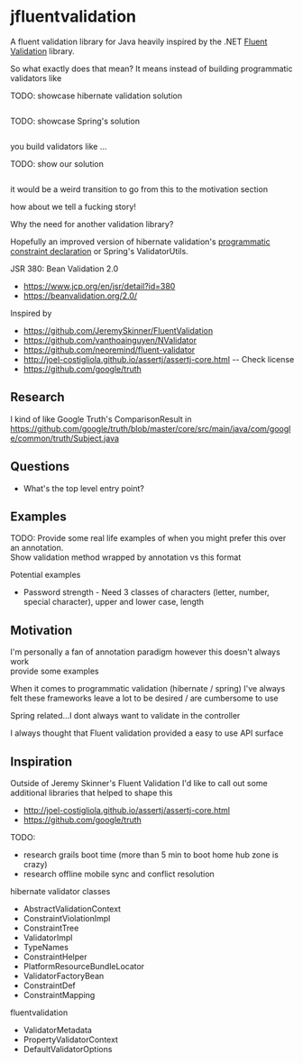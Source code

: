 # jfluentvalidation

A fluent validation library for Java heavily inspired by the 
.NET [Fluent Validation](https://github.com/JeremySkinner/FluentValidation) library. 

So what exactly does that mean? It means instead of building programmatic validators like

TODO: showcase hibernate validation solution

```java

```

TODO: showcase Spring's solution

```java

```

you build validators like ...

TODO: show our solution

```java

```

it would be a weird transition to go from this to the motivation section

how about we tell a fucking story!

Why the need for another validation library?

 
Hopefully an improved version of hibernate validation's [programmatic constraint declaration](https://docs.jboss.org/hibernate/validator/5.0/reference/en-US/html/validator-specifics.html#example-constraint-mapping) or Spring's ValidatorUtils.

JSR 380: Bean Validation 2.0
- https://www.jcp.org/en/jsr/detail?id=380
- https://beanvalidation.org/2.0/


Inspired by 
* https://github.com/JeremySkinner/FluentValidation
* https://github.com/vanthoainguyen/NValidator
* https://github.com/neoremind/fluent-validator
* http://joel-costigliola.github.io/assertj/assertj-core.html -- Check license
* https://github.com/google/truth


## Research 

I kind of like Google Truth's ComparisonResult in https://github.com/google/truth/blob/master/core/src/main/java/com/google/common/truth/Subject.java


## Questions

* What's the top level entry point?


## Examples

TODO: Provide some real life examples of when you might prefer this over an annotation.  
Show validation method wrapped by annotation vs this format  

Potential examples
* Password strength - Need 3 classes of characters (letter, number, special character), upper and lower case, length
  

## Motivation

I'm personally a fan of annotation paradigm however this doesn't always work  
provide some examples

When it comes to programmatic validation (hibernate / spring) I've always felt these frameworks 
leave a lot to be desired / are cumbersome to use

Spring related...I dont always want to validate in the controller

I always thought that Fluent validation provided a easy to use API surface 

## Inspiration

Outside of Jeremy Skinner's Fluent Validation I'd like to call out some additional libraries that helped to shape this 

* http://joel-costigliola.github.io/assertj/assertj-core.html
* https://github.com/google/truth



TODO:
- research grails boot time (more than 5 min to boot home hub zone is crazy)
- research offline mobile sync and conflict resolution


hibernate validator classes
- AbstractValidationContext
- ConstraintViolationImpl
- ConstraintTree
- ValidatorImpl
- TypeNames
- ConstraintHelper
- PlatformResourceBundleLocator
- ValidatorFactoryBean
- ConstraintDef
- ConstraintMapping


fluentvalidation
- ValidatorMetadata
- PropertyValidatorContext
- DefaultValidatorOptions
